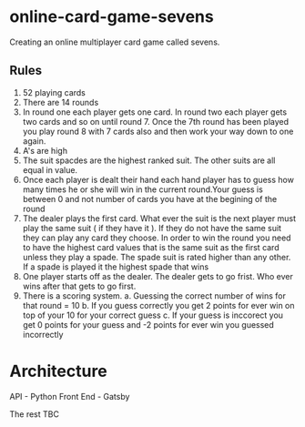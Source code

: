 # online-card-game-sevens
Creating an online multiplayer card game called sevens. 

## Rules
1. 52 playing cards
2. There are 14 rounds
3. In round one each player gets one card. In round two each player gets two cards and so on until round 7. Once the 7th round has been played you play round 8 with 7 cards also and then work your way down to one again.
4. A's are high
5. The suit spacdes are the highest ranked suit. The other suits are all equal in value. 
7. Once each player is dealt their hand each hand player has to guess how many times he or she will win in the current round.Your guess is between 0 and not number of cards you have at the begining of the round
8. The dealer plays the first card. What ever the suit is the next player must play the same suit ( if they have it ). If they do not have the same suit they can play any card they choose. In order to win the round you need to have the highest card values that is the same suit as the first card unless they play a spade. The spade suit is rated higher than any other. If a spade is played it the highest spade that wins
9. One player starts off as the dealer. The dealer gets to go frist. Who ever wins after that gets to go first.
10. There is a scoring system.
  a. Guessing the correct number of wins for that round = 10
  b. If you guess correctly you get 2 points for ever win on top of your 10 for your correct guess
  c. If your guess is inccorect you get 0 points for your guess and -2 points for ever win you guessed incorrectly
 
 
# Architecture

API - Python
Front End - Gatsby

The rest TBC
